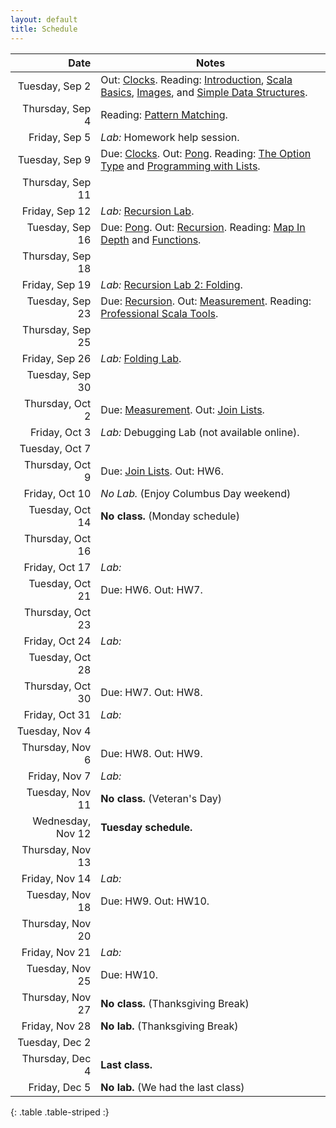 ```yaml
---
layout: default
title: Schedule
---
```


| Date              | Notes                                                                                           |
|------------------:|-------------------------------------------------------------------------------------------------|
| Tuesday, Sep 2    | Out: [Clocks]. Reading: [Introduction], [Scala Basics], [Images], and [Simple Data Structures]. |
| Thursday, Sep 4   | Reading: [Pattern Matching].                                                                    |
| Friday, Sep 5     | *Lab:* Homework help session.                                                                   |
| Tuesday, Sep 9    | Due: [Clocks]. Out: [Pong]. Reading: [The Option Type] and [Programming with Lists].            |
| Thursday, Sep 11  |                                                                                                 |
| Friday, Sep 12    | *Lab:* [Recursion Lab].                                                                         |
| Tuesday, Sep 16   | Due: [Pong]. Out: [Recursion]. Reading: [Map In Depth] and [Functions].                         |
| Thursday, Sep 18  |                                                                                                 |
| Friday, Sep 19    | *Lab:* [Recursion Lab 2: Folding].                                                              |
| Tuesday, Sep 23   | Due: [Recursion]. Out: [Measurement]. Reading: [Professional Scala Tools].                      |
| Thursday, Sep 25  |                                                                                                 |
| Friday, Sep 26    | *Lab:* [Folding Lab](../hw/folding_lab).                                                        |
| Tuesday, Sep 30   |                                                                                                 |
| Thursday, Oct 2   | Due: [Measurement]. Out: [Join Lists].                                                          |
| Friday, Oct 3     | *Lab:* Debugging Lab (not available online).                                                    |
| Tuesday, Oct 7    |                                                                                                 |
| Thursday, Oct 9   | Due: [Join Lists]. Out: HW6.                                                                    |
| Friday, Oct 10    | *No Lab.* (Enjoy Columbus Day weekend)                                                          |
| Tuesday, Oct 14   | **No class.** (Monday schedule)                                                                 |
| Thursday, Oct 16  |                                                                                                 |
| Friday, Oct 17    | *Lab:*                                                                                          |
| Tuesday, Oct 21   | Due: HW6. Out: HW7.                                                                             |
| Thursday, Oct 23  |                                                                                                 |
| Friday, Oct 24    | *Lab:*                                                                                          |
| Tuesday, Oct 28   |                                                                                                 |
| Thursday, Oct 30  | Due: HW7. Out: HW8.                                                                             |
| Friday, Oct 31    | *Lab:*                                                                                          |
| Tuesday, Nov 4    |                                                                                                 |
| Thursday, Nov 6   | Due: HW8. Out: HW9.                                                                             |
| Friday, Nov 7     | *Lab:*                                                                                          |
| Tuesday, Nov 11   | **No class.** (Veteran's Day)                                                                   |
| Wednesday, Nov 12 | **Tuesday schedule.**                                                                           |
| Thursday, Nov 13  |                                                                                                 |
| Friday, Nov 14    | *Lab:*                                                                                          |
| Tuesday, Nov 18   | Due: HW9. Out: HW10.                                                                            |
| Thursday, Nov 20  |                                                                                                 |
| Friday, Nov 21    | *Lab:*                                                                                          |
| Tuesday, Nov 25   | Due: HW10.                                                                                      |
| Thursday, Nov 27  | **No class.** (Thanksgiving Break)                                                              |
| Friday, Nov 28    | **No lab.** (Thanksgiving Break)                                                                |
| Tuesday, Dec 2    |                                                                                                 |
| Thursday, Dec 4   | **Last class.**                                                                                 |
| Friday, Dec 5     | **No lab.** (We had the last class)                                                             |
{: .table .table-striped :}

[Clocks]: ../hw/clocks
[Pong]: ../hw/pong
[Recursion]: ../hw/recursion
[Measurement]: ../hw/measurement
[Join Lists]: ../hw/joinlists
[HW6 (Maze)]: ../hw/maze
[HW8 (Social Network)]: ../hw/social
[HW11 (Scripting)]: ../hw/scripting

[Introduction]: ../reading/intro
[Scala Basics]: ../reading/scala-basics
[Images]: ../reading/images
[Simple Data Structures]: ../reading/simple-data
[Pattern Matching]: ../reading/pattern-matching
[Abstract Data Types]: ../reading/adt
[The Option Type]: ../reading/option
[Programming with Lists]: ../reading/lists
[Recursion Lab]: ../hw/recursion_lab
[Recursion Lab 2: Folding]: ../hw/folding_lab
[Professional Scala Tools]: ../reading/tools
[Map In Depth]: ../reading/map
[Functions]: ../reading/functions

